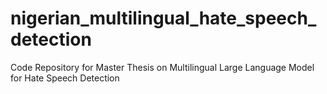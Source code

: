 # nigerian_multilingual_hate_speech_detection
Code Repository for Master Thesis on Multilingual Large Language Model for Hate Speech Detection
